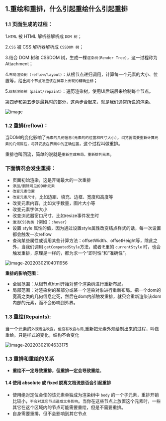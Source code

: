 ## 1.重绘和重排，什么引起重绘什么引起重排

### 1.1 页面生成的过程：

1.`HTML` 被 HTML 解析器解析成 `DOM 树`；

2.`CSS`  被 CSS 解析器解析成 `CSSDOM 树`；

3.结合 DOM 树和 CSSDOM 树，生成一棵`渲染树(Render Tree)`，这一过程称为 Attachment；

4.`布局渲染树（reflow/layout）`：从根节点递归调用，计算每一个元素的大小、位置等，给出`每个节点所应该在屏幕上出现的精确坐标`；

5.`绘制渲染树（paint/repaint）`：遍历渲染树，使用UI后端层来绘制每个节点。

第四步和第五步是最耗时的部分，这两步合起来，就是我们通常所说的渲染。

![image](https://p1-jj.byteimg.com/tos-cn-i-t2oaga2asx/gold-user-assets/2020/3/6/170af501e710ce67~tplv-t2oaga2asx-watermark.awebp)

### 1.2 重排(reflow)：

当DOM的变化影响了`元素的几何信息(元素的的位置和尺寸大小)`，`浏览器需要重新计算元素的几何属性，将其安放在界面中的正确位置`，这个过程叫做重排。

重排也叫回流，简单的说就是`重新生成布局，重新排列元素`。

### 下面情况会发生重排：

- 页面初始渲染，这是开销最大的一次重排
- `添加/删除可见的DOM元素`
- `改变元素位置`
- `改变元素尺寸`，比如边距、填充、边框、宽度和高度等
- 改变元素内容，比如文字数量，图片大小等
- 改变元素字体大小
- 改变浏览器窗口尺寸，比如resize事件发生时
- `激活CSS伪类`（例如：`:hover`）
- 设置 style 属性的值，因为通过设置style属性改变结点样式的话，每一次设置都会触发一次reflow
- 查询某些属性或调用某些计算方法：offsetWidth、offsetHeight等，除此之外，当我们调用 `getComputedStyle`方法，或者IE里的 `currentStyle` 时，也会触发重排，原理是一样的，都为求一个“即时性”和“准确性”。

![image-20220302104011956](C:\Users\zayn\AppData\Roaming\Typora\typora-user-images\image-20220302104011956.png)



**重排的影响范围：**

- 全局范围：从根节点html开始对整个渲染树进行重新布局。
- 局部范围：对渲染树的某部分或某一个渲染对象进行重新布局。把一个dom的宽高之类的几何信息定死，然后在dom内部触发重排，就只会重新渲染该dom内部的元素，而不会影响到外界。



### 1.3 重绘(Repaints):

当一个元素的`外观发生改变`，`但没有改变布局`,重新把元素外观绘制出来的过程，叫做重绘。只是样式的变化，结构不会变化

![image-20220302104633175](C:\Users\zayn\AppData\Roaming\Typora\typora-user-images\image-20220302104633175.png)

### 1.3 重排和重绘的关系

- **重绘不一定导致重排，但重排一定会导致重绘**。

#### 1.4 使用 absolute 或 fixed 脱离文档流是否会引起重排

- 使用绝对定位会使的该元素单独成为渲染树中 `body` 的一个子元素，重排开销比较小，`不会对其它节点造成太多影响`。当你在这些节点上放置这个元素时，一些其它在这个区域内的节点可能需要重绘，但是不需要重排。
- 自身需要重排，但不会影响到其它节点